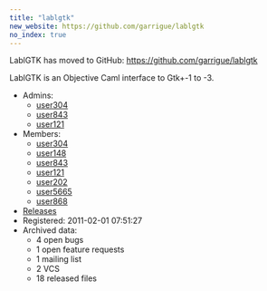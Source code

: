 ```yaml
---
title: "lablgtk"
new_website: https://github.com/garrigue/lablgtk
no_index: true
---
```


LablGTK has moved to GitHub: https://github.com/garrigue/lablgtk

LablGTK is an Objective Caml interface to Gtk+-1 to -3.


* Admins:
  * [user304](/users/user304)
  * [user843](/users/user843)
  * [user121](/users/user121)
* Members:
  * [user304](/users/user304)
  * [user148](/users/user148)
  * [user843](/users/user843)
  * [user121](/users/user121)
  * [user202](/users/user202)
  * [user5665](/users/user5665)
  * [user868](/users/user868)
* [Releases](https://download.ocamlcore.org/lablgtk)
* Registered: 2011-02-01 07:51:27
* Archived data:
  * 4 open bugs
  * 1 open feature requests
  * 1 mailing list
  * 2 VCS
  * 18 released files
